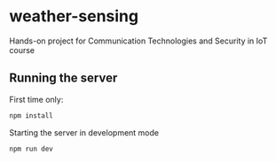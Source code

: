 # weather-sensing
Hands-on project for Communication Technologies and Security in IoT course

## Running the server
First time only:
```bash
npm install
```
Starting the server in development mode
```bash
npm run dev
```
